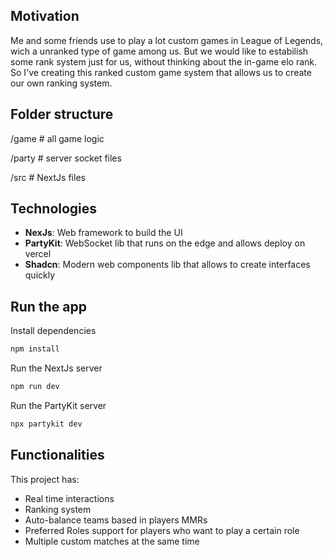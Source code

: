 ## Motivation
Me and some friends use to play a lot custom games in League of Legends, wich a unranked type of game among us. But we would like to estabilish some rank system just for us, without thinking about the in-game elo rank. So I've creating this ranked custom game system that allows us to create our own ranking system.

## Folder structure
/game # all game logic

/party # server socket files

/src # NextJs files

## Technologies
- **NexJs**: Web framework to build the UI
- **PartyKit**: WebSocket lib that runs on the edge and allows deploy on vercel
- **Shadcn**: Modern web components lib that allows to create interfaces quickly

## Run the app
Install dependencies
```bash
npm install
```

Run the NextJs server
```bash
npm run dev
```

Run the PartyKit server
```bash
npx partykit dev
```

## Functionalities
This project has:
- Real time interactions
- Ranking system
- Auto-balance teams based in players MMRs
- Preferred Roles support for players who want to play a certain role
- Multiple custom matches at the same time
